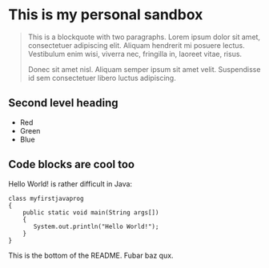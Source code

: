 # This is my personal sandbox #

> This is a blockquote with two paragraphs. Lorem ipsum dolor sit amet,
> consectetuer adipiscing elit. Aliquam hendrerit mi posuere lectus.
> Vestibulum enim wisi, viverra nec, fringilla in, laoreet vitae, risus.
> 
> Donec sit amet nisl. Aliquam semper ipsum sit amet velit. Suspendisse
> id sem consectetuer libero luctus adipiscing.

## Second level heading ##

*   Red
*   Green
*   Blue

## Code blocks are cool too ##

Hello World! is rather difficult in Java:

	class myfirstjavaprog
	{  
		public static void main(String args[])
		{
		   System.out.println("Hello World!");
		}
	}

This is the bottom of the README.
Fubar baz qux.
